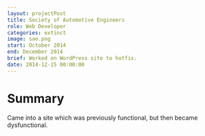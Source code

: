 ```yaml
---
layout: projectPost
title: Society of Automotive Engineers
role: Web Developer
categories: extinct
image: sae.png
start: October 2014
end: December 2014
brief: Worked on WordPress site to hotfix.
date: 2014-12-15 00:00:00
---
```


# Summary

Came into a site which was previously functional, but then became dysfunctional. 